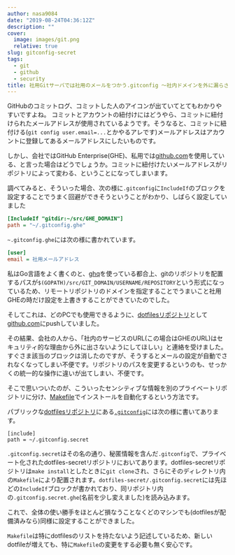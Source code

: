 ```yaml
---
author: nasa9084
date: "2019-08-24T04:36:12Z"
description: ""
cover:
  image: images/git.png
  relative: true
slug: gitconfig-secret
tags:
  - git
  - github
  - security
title: 社用Gitサーバでは社用のメールをつかう.gitconfig 〜社内ドメインを外に漏らさない編〜
---
```



GitHubのコミットログ、コミットした人のアイコンが出ていてとてもわかりやすいですよね。
コミットとアカウントの紐付けにはどうやら、コミットに紐付けられたメールアドレスが使用されているようです。そうなると、コミットに紐付ける(`git config user.email=...`とかやるアレです)メールアドレスはアカウントに登録してあるメールアドレスにしたいものです。

しかし、会社ではGitHub Enterprise(GHE)、私用では[github.com](https://github.com)を使用している、と言った場合はどうでしょうか。コミットに紐付けたいメールアドレスがリポジトリによって変わる、ということになってしまいます。

調べてみると、そういった場合、次の様に`.gitconfig`に`IncludeIf`のブロックを設定することでうまく回避ができそうということがわかり、しばらく設定していました

``` ini
[IncludeIf "gitdir:~/src/GHE_DOMAIN"]
path = "~/.gitconfig.ghe"
```

`~.gitconfig.ghe`には次の様に書かれています。

``` ini
[user]
email = 社用メールアドレス
```
私はGo言語をよく書くのと、[ghq](https://github.com/motemen/ghq)を使っている都合上、gitのリポジトリを配置するパスが`$(GOPATH)/src/GIT_DOMAIN/USERNAME/REPOSITORY`という形式になっているため、リモートリポジトリのドメインを指定することでうまいこと社用GHEの時だけ設定を上書きすることができていたのでした。

そしてこれは、どのPCでも使用できるように、[dotfilesリポジトリ](https://github.com/nasa9084/dotfiles)として[github.com](https://github.com)にpushしていました。

その結果、会社の人から、「社内のサービスのURL(この場合はGHEのURL)はセキュリティ的な理由から外に出さないようにしてほしい」と連絡を受けました。すぐさま該当のブロックは消したのですが、そうするとメールの設定が自動でされなくなってしまい不便です。リポジトリのパスを変更するというのも、せっかくの統一的な操作に違いが出てしまい、不便です。

そこで思いついたのが、こういったセンシティブな情報を別のプライベートリポジトリに分け、[Makefile](https://github.com/nasa9084/dotfiles/blob/master/Makefile)でインストールを自動化するという方法です。

パブリックな[dotfilesリポジトリ](https://github.com/nasa9084/dotfiles)にある[`.gitconfig`](https://github.com/nasa9084/dotfiles/blob/master/.gitconfig)には次の様に書いてあります。

```
[include]
path = ~/.gitconfig.secret
```

`.gitconfig.secret`はその名の通り、秘匿情報を含んだ`.gitconfig`で、プライベート化されたdotfiles-secretリポジトリにおいてあります。dotfiles-secretリポジトリは`make install`としたときに`git clone`され、さらにそのディレクトリ内の`Makefile`により配置されます。`dotfiles-secret/.gitconfig.secret`には先ほどの`IncludeIf`ブロックが書かれており、同リポジトリ内の`.gitconfig.secret.ghe`(名前を少し変えました)を読み込みます。

これで、全体の使い勝手をほとんど損なうことなくどのマシンでも(dotfilesが配備済みなら)同様に設定することができました。

`Makefile`は特にdotfilesのリストを持たないよう記述しているため、新しいdotfileが増えても、特に`Makefile`の変更をする必要も無く安心です。



